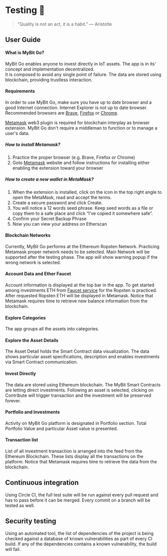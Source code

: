 # Testing  :book:
> "Quality is not an act, it is a habit.”
>— Aristotle

## User Guide

#### What is MyBit Go?
MyBit Go enables anyone to invest directly in IoT assets.
The app is in its' concept and implementation decentralized.  
It is composed to avoid any single point of failure.  The data are stored using blockchain, providing trustless interaction.


#### Requirements
In order to use MyBit Go, make sure you have up to date browser and a good Internet connection. Internet Explorer is not up to date browser.
Recommended browsers are [Brave](https://brave.com/), [Firefox](https://www.mozilla.org/en-US/firefox/new/) or [Chrome](https://www.google.com/chrome/). 

[Metamask](https://metamask.io/) web3 plugin is required for blockchain interplay as browser extension.
MyBit Go don't require a middleman to function or to manage a user's data.

##### How to install Metamask?
1. Practice the proper browser (e.g. Brave, Firefox or Chrome)
2. Goto [Metamask](https://metamask.io/)  website and follow instructions for installing either enabling the extension toward your browser

##### How to create a new wallet in MetaMask?
1. When the extension is installed, click on the icon in the top right angle to open the MetaMask, read and accept the terms.
2. Create a secure password and click Create.
3. You will notice a 12 words seed phrase. Keep seed words as a file or copy them to a safe place and click “I’ve copied it somewhere safe”.
4. Confirm your Secret Backup Phrase
5. Now you can view your address on Etherscan

#### Blockchain Networks
Currently, MyBit Go performs at the Ethereum Ropsten Network. Practicing Metamask proper network needs to be selected. Main Network will be supported after the testing phase. 
The app will show warning popup if the wrong network is selected.

#### Account Data and Ether Faucet
Account information is displayed at the top bar in the app. 
To get started among investments ETH from [Faucet service](https://faucet.metamask.io/) for the Ropsten is practiced. 
After requested Ropsten ETH will be displayed in Metamask.
Notice that Metamask requires time to retrieve new balance information from the blockchain.

#### Explore Categories
The app groups all the assets into categories. 


#### Explore the Asset Details
The Asset Detail holds the Smart Contract data visualization. The data shows particular asset specifications, description and enables investments via Smart Contract communication. 

#### Invest Directly
The data are stored using Ethereum blockchain. The MyBit Smart Contracts are letting direct investments. Following an asset is selected, clicking on Contribute will trigger transaction and the investment will be preserved forever.

#### Portfolio and Investments
Activity on MyBit Go platform is designated in Portfolio section. Total Portfolio Value and particular Asset value is presented. 

#### Transaction list
List of all investment transaction is arranged into the feed from the Ethereum Blockchain.
These lists display all the transactions on the platform.
Notice that Metamask requires time to retrieve the data from the blockchain.

## Continuous integration
Using Circle CI, the full test suite will be run against every pull request and has to pass before it can be merged. Every commit on a branch will be tested as well.

## Security testing
Using an automated tool, the list of dependencies of the project is being checked against a database of known vulnerabilities as part of every CI build. If any of the dependencies contains a known vulnerability, the build will fail.